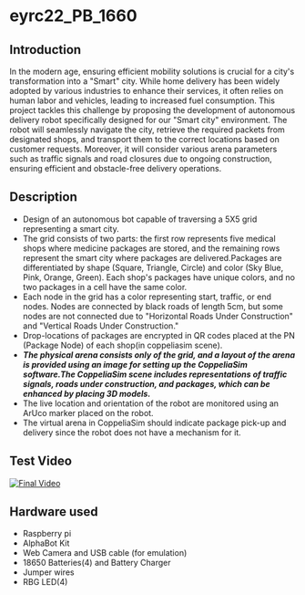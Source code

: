 # eyrc22_PB_1660 
## Introduction
In the modern age, ensuring efficient mobility solutions is crucial for a city's transformation into a "Smart" city. While home delivery has been widely adopted by various industries to enhance their services, it often relies on human labor and vehicles, leading to increased fuel consumption. This project tackles this challenge by proposing the development of autonomous delivery robot specifically designed for our "Smart city" environment. The robot will seamlessly navigate the city, retrieve the required packets from designated shops, and transport them to the correct locations based on customer requests. Moreover, it will consider various arena parameters such as traffic signals and road closures due to ongoing construction, ensuring efficient and obstacle-free delivery operations.

## Description
- Design of an autonomous bot capable of traversing a 5X5 grid representing a smart city.
- The grid consists of two parts: the first row represents five medical shops where medicine packages are stored, and the remaining rows represent the smart city where packages are delivered.Packages are differentiated by shape (Square, Triangle, Circle) and color (Sky Blue, Pink, Orange, Green). Each shop's packages have unique colors, and no two packages in a cell have the same color.
- Each node in the grid has a color representing start, traffic, or end nodes. Nodes are connected by black roads of length 5cm, but some nodes are not connected due to "Horizontal Roads Under Construction" and "Vertical Roads Under Construction."
- Drop-locations of packages are encrypted in QR codes placed at the PN (Package Node) of each shop(in coppeliasim scene).
- ___The physical arena consists only of the grid, and a layout of the arena is provided using an image for setting up the CoppeliaSim software.The CoppeliaSim scene includes representations of traffic signals, roads under construction, and packages, which can be enhanced by placing 3D models.___
- The live location and orientation of the robot are monitored using an ArUco marker placed on the robot.
- The virtual arena in CoppeliaSim should indicate package pick-up and delivery since the robot does not have a mechanism for it.

## Test Video
[![Final Video](https://img.youtube.com/vi/4wBZM202DNg/hqdefault.jpg)](https://www.youtube.com/watch?v=4wBZM202DNg)



## Hardware used
- Raspberry pi
- AlphaBot Kit
- Web Camera and USB cable (for emulation)
- 18650 Batteries(4) and Battery Charger
- Jumper wires
- RBG LED(4)




